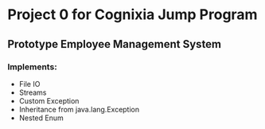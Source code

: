 # Project 0 for Cognixia Jump Program

## Prototype Employee Management System

### Implements:

- File IO
- Streams
- Custom Exception
- Inheritance from java.lang.Exception
- Nested Enum
